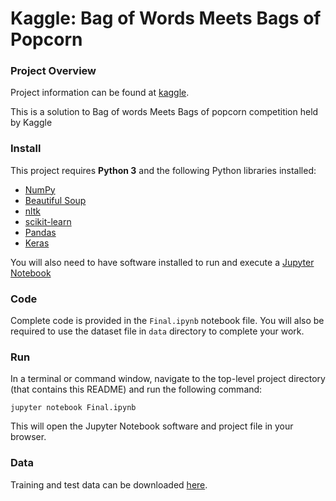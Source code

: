 # Kaggle: Bag of Words Meets Bags of Popcorn



### Project Overview

Project information can be found at [kaggle](https://www.kaggle.com/c/word2vec-nlp-tutorial).

This is a solution to Bag of words Meets Bags of popcorn competition held by Kaggle


### Install

This project requires **Python 3** and the following Python libraries installed:

- [NumPy](http://www.numpy.org/)
- [Beautiful Soup](https://www.crummy.com/software/BeautifulSoup/)
- [nltk](http://www.nltk.org/)
- [scikit-learn](http://scikit-learn.org/stable/)
- [Pandas](https://pandas.pydata.org/)
- [Keras](https://keras.io/)

You will also need to have software installed to run and execute a [Jupyter Notebook](http://jupyter.org/)
 


### Code

Complete code is provided in the `Final.ipynb` notebook file. You will also be required to use the dataset file in `data` directory to complete your work.


### Run

In a terminal or command window, navigate to the top-level project directory (that contains this README) and run the following command:

```jupyter notebook Final.ipynb```

This will open the Jupyter Notebook software and project file in your browser.


### Data

Training and test data can be downloaded [here](https://www.kaggle.com/c/word2vec-nlp-tutorial/data).

